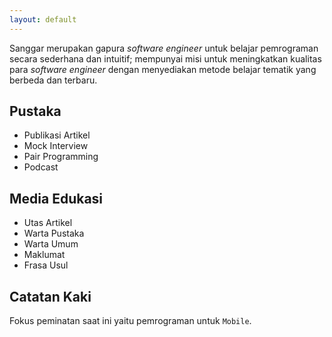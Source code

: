 ```yaml
---
layout: default
---
```


Sanggar merupakan gapura _software engineer_ untuk belajar pemrograman secara sederhana dan intuitif; mempunyai misi untuk meningkatkan kualitas para _software engineer_ dengan menyediakan metode belajar tematik yang berbeda dan terbaru.

## Pustaka
- Publikasi Artikel
- Mock Interview
- Pair Programming
- Podcast

## Media Edukasi
- Utas Artikel
- Warta Pustaka
- Warta Umum
- Maklumat
- Frasa Usul

## Catatan Kaki
Fokus peminatan saat ini yaitu pemrograman untuk `Mobile`.